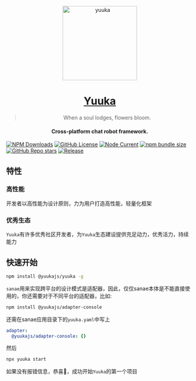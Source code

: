 <p align="center">
  <a href="https://www.github.com/lisk809/yuuka">
    <img src="https://yuuka.js.org/logo.png" width="200" height="200" alt="yuuka">
  </a>
</p>

<div align="center">

# [Yuuka](https://yuuka.js.org/)

> When a soul lodges, flowers bloom.


#### Cross-platform chat robot framework.


</div>

  [![NPM Downloads](https://img.shields.io/npm/dw/yuuka)](https://npmjs.org/package/@yuukajs/yuuka)
  [![GitHub License](https://img.shields.io/github/license/yuukajs/yuuka)](https://github.com/yuukajs/yuuka/blob/main/license)
  [![Node Current](https://img.shields.io/node/v/yuuka)](https://github.com/yuukajs/yuuka/blob/main/package.json)
  [![npm bundle size](https://img.shields.io/bundlephobia/min/yuuka)](https://yuuka.js.org)
  [![GitHub Repo stars](https://img.shields.io/github/stars/yuukajs/yuuka)](https://github.com/yuukajs/yuuka)
  [![Release](https://img.shields.io/github/v/release/yuukajs/yuuka?color=blueviolet&include_prereleases)](hhttps://github.com/yuukajs/yuuka/releases)

## 特性

### 高性能

开发者以高性能为设计原则，力为用户打造高性能，轻量化框架

### 优秀生态

`Yuuka`有许多优秀社区开发者，为`Yuuka`生态建设提供充足动力，优秀活力，持续能力


## 快速开始

```bash
npm install @yuukajs/yuuka -g
```

`sanae`用来实现跨平台的设计模式是适配器，因此，仅仅sanae本体是不能直接使用的，你还需要对于不同平台的适配器，比如:

```bash
npm install @yuukajs/adapter-console
```

还需在sanae应用目录下的`yuuka.yaml`中写上
```yaml
adapter:
  @yuukajs/adapter-console: {}
```

然后
```bash
npx yuuka start
```

如果没有报错信息，恭喜🎉，成功开始`Yuuka`的第一个项目
